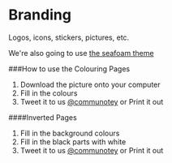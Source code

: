 Branding
========

Logos, icons, stickers, pictures, etc.

We're also going to use [the seafoam theme](https://kuler.adobe.com/Seafoam-color-theme-3883656/)

###How to use the Colouring Pages

1. Download the picture onto your computer
2. Fill in the colours
3. Tweet it to us [@communotey](https://twitter.com/communotey) or Print it out

####Inverted Pages

1. Fill in the background colours
2. Fill in the black parts with white
3. Tweet it to us [@communotey](https://twitter.com/communotey) or Print it out
